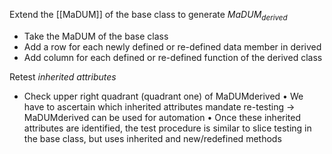 Extend the [[MaDUM]] of the base class to generate $MaDUM_{derived}$
- Take the MaDUM of the base class 
- Add a row for each newly defined or re-defined data member in derived 
- Add column for each defined or re-defined function of the derived class 

Retest *inherited attributes* 
 - Check upper right quadrant (quadrant one) of MaDUMderived 
   • We have to ascertain which inherited attributes mandate re-testing $\to$ MaDUMderived can be used for automation 
   • Once these inherited attributes are identified, the test procedure is similar to slice testing in the base class, but uses inherited and new/redefined methods
